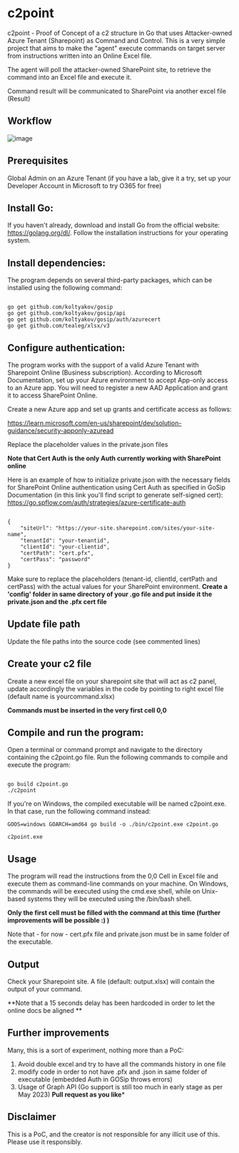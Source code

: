# c2point
c2point - Proof of Concept of a c2 structure in Go that uses Attacker-owned Azure Tenant (Sharepoint) as Command and Control.
This is a very simple project that aims to make the "agent" execute commands on target server from instructions written into an Online Excel file.

The agent will poll the attacker-owned SharePoint site, to retrieve the command into an Excel file and execute it.

Command result will be communicated to SharePoint via another excel file (Result)

## Workflow

![image](https://github.com/giovannicolonna/c2point/assets/10105061/f0f2fbac-4fe9-45fa-bccc-d02c33d9712d)


## Prerequisites
Global Admin on an Azure Tenant (if you have a lab, give it a try, set up your Developer Account in Microsoft to try O365 for free)


## Install Go: 
If you haven't already, download and install Go from the official website: https://golang.org/dl/. Follow the installation instructions for your operating system.

## Install dependencies: 
The program depends on several third-party packages, which can be installed using the following command:


```

go get github.com/koltyakov/gosip
go get github.com/koltyakov/gosip/api
go get github.com/koltyakov/gosip/auth/azurecert
go get github.com/tealeg/xlsx/v3

```



## Configure authentication: 

The program works with the support of a valid Azure Tenant with Sharepoint Online (Business subscription). According to Microsoft Documentation, set up your Azure environment to accept App-only access to an Azure app. You will need to register a new AAD Application and grant it to access SharePoint Online. 

Create a new Azure app and set up grants and certificate access as follows:

https://learn.microsoft.com/en-us/sharepoint/dev/solution-guidance/security-apponly-azuread

Replace the placeholder values in the private.json files

**Note that Cert Auth is the only Auth currently working with SharePoint online**

Here is an example of how to initialize private.json with the necessary fields for SharePoint Online authentication using Cert Auth as specified in GoSip Documentation (in this link you'll find script to generate self-signed cert): https://go.spflow.com/auth/strategies/azure-certificate-auth

```

{
	"siteUrl": "https://your-site.sharepoint.com/sites/your-site-name",
	"tenantId": "your-tenantid",
	"clientId": "your-clientid",
	"certPath": "cert.pfx",
	"certPass": "password"
}

```
Make sure to replace the placeholders (tenant-id, clientId, certPath and certPass) with the actual values for your SharePoint environment.
**Create a 'config' folder in same directory of your .go file and put inside it the private.json and the .pfx cert file**


## Update file path
  Update the file paths into the source code (see commented lines)
  
## Create your c2 file
  Create a new excel file on your sharepoint site that will act as c2 panel, update accordingly the variables in the code by pointing to right excel file (default name is yourcommand.xlsx)
  
**Commands must be inserted in the very first cell 0,0**

## Compile and run the program:
  Open a terminal or command prompt and navigate to the directory containing the c2point.go file. Run the following commands to compile and execute the program:

```

go build c2point.go
./c2point

```

If you're on Windows, the compiled executable will be named c2point.exe. In that case, run the following command instead:

```
GOOS=windows GOARCH=amd64 go build -o ./bin/c2point.exe c2point.go 

c2point.exe
```
## Usage

The program will read the instructions from the 0,0 Cell in Excel file and execute them as command-line commands on your machine. On Windows, the commands will be executed using the cmd.exe shell, while on Unix-based systems they will be executed using the /bin/bash shell.

**Only the first cell must be filled with the command at this time (further improvements will be possible :) )**

Note that - for now - cert.pfx file and private.json must be in same folder of the executable.

## Output
Check your Sharepoint site. A file (default: output.xlsx) will contain the output of your command.

**Note that a 15 seconds delay has been hardcoded in order to let the online docs be aligned **

## Further improvements
Many, this is a sort of experiment, nothing more than a PoC:
1) Avoid double excel and try to have all the commands history in one file
2) modify code in order to not have .pfx and .json in same folder of executable (embedded Auth in GOSip throws errors)
3) Usage of Graph API (Go support is still too much in early stage as per May 2023)
**Pull request as you like***

## Disclaimer 
This is a PoC, and the creator is not responsible for any illicit use of this. Please use it responsibly.



